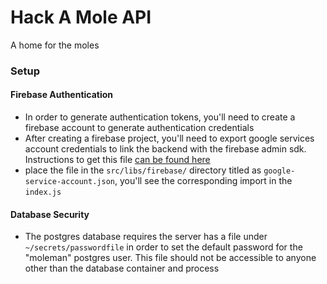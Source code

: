 # Hack A Mole API

A home for the moles

### Setup

#### Firebase Authentication

- In order to generate authentication tokens, you'll need to create a firebase account to generate authentication credentials
- After creating a firebase project, you'll need to export google services account credentials to link the backend with the firebase admin sdk. Instructions to get this file [can be found here](https://firebase.google.com/support/guides/service-accounts)
- place the file in the ```src/libs/firebase/``` directory titled as ```google-service-account.json```, you'll see the corresponding import in the ```index.js```

#### Database Security

- The postgres database requires the server has a file under ```~/secrets/passwordfile``` in order to set the default password for the "moleman" postgres user. This file should not be accessible to anyone other than the database container and process

